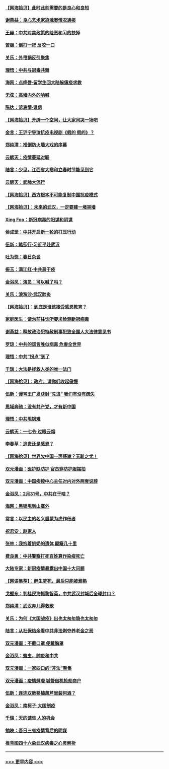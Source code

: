 #### [【网海拾贝】此时此刻需要的是良心和良知](../pages/nsc993/n11945471.md?t=03171731) 
#### [谢燕益：良心艺术家追魂案情况通报](../pages/nsc993/n11945327.md?t=03171731) 
#### [王赫：中共对美政策的险恶和习的抉择](../pages/nsc993/n11944942.md?t=03171731) 
#### [苦胆：倒打一耙 反咬一口](../pages/nsc993/n11944542.md?t=03171731) 
#### [关乐：外甩锅反引聚焦](../pages/nsc993/n11944211.md?t=03171731) 
#### [理悟：中共与冠毒共舞](../pages/nsc993/n11944197.md?t=03171731) 
#### [海网：点绛唇‧留学生回大陆躲瘟疫求救](../pages/nsc993/n11944043.md?t=03171731) 
#### [无弦：高墙内外的呐喊](../pages/nsc993/n11943684.md?t=03171731) 
#### [陈达：诉衷情·谁信](../pages/nsc993/n11942899.md?t=03171731) 
#### [【网海拾贝】开辟一个空间，让大家同哭一场吧](../pages/nsc993/n11942165.md?t=03171731) 
#### [金言：王沪宁导演抗疫电视剧《假的 假的》？](../pages/nsc993/n11941510.md?t=03171731) 
#### [郑纯清：推倒防火墙大戏的序幕](../pages/nsc993/n11940838.md?t=03171731) 
#### [云鹤天：疫情蔓延对联](../pages/nsc993/n11940579.md?t=03171731) 
#### [陆言：少见，江西省大寒和立春时节能见到它](../pages/nsc993/n11939983.md?t=03171731) 
#### [云鹤天：武肺大流行](../pages/nsc993/n11939902.md?t=03171731) 
#### [【网海拾贝】西方根本不可能复制中国抗疫模式](../pages/nsc993/n11939725.md?t=03171731) 
#### [【网海拾贝】：未来的武汉，一定要建一堵哭墙](../pages/nsc993/n11938684.md?t=03171731) 
#### [Xing Foo：新冠病毒的阳谋和阴谋](../pages/nsc993/n11936086.md?t=03171731) 
#### [侯成罡：中共开启新一轮的打压行动](../pages/nsc993/n11935730.md?t=03171731) 
#### [伍新：踏莎行‧习近平赴武汉](../pages/nsc993/n11935157.md?t=03171731) 
#### [吐为快：春日杂谈](../pages/nsc993/n11934776.md?t=03171731) 
#### [振玉：满江红‧中共恶于疫](../pages/nsc993/n11934647.md?t=03171731) 
#### [金浴凤：演员：可以喊了吗？](../pages/nsc993/n11934602.md?t=03171731) 
#### [关乐：浪淘沙·武汉肺炎](../pages/nsc993/n11931792.md?t=03171731) 
#### [【网海拾贝】：到底是谁该接受感恩教育？](../pages/nsc993/n11931552.md?t=03171731) 
#### [家庭医生：请勿前往诊所要求检测新冠病毒](../pages/nsc993/n11929190.md?t=03171731) 
#### [谢燕益：释放政治犯特赦刑事犯致全国人大法律意见书](../pages/nsc993/n11928978.md?t=03171731) 
#### [罗琼：中共的谎言胜似病毒 危害全世界](../pages/nsc993/n11922636.md?t=03171731) 
#### [理悟：中共“拐点”到了](../pages/nsc993/n11928496.md?t=03171731) 
#### [千瑞：大法是拯救人类的唯一法门](../pages/nsc993/n11927637.md?t=03171731) 
#### [【网海拾贝】：政府，请你们收起傲慢](../pages/nsc993/n11926932.md?t=03171731) 
#### [伍新：谩骂王广发获封“先进” 我们有没有疏失](../pages/nsc993/n11926101.md?t=03171731) 
#### [思域奔驰：没有共产党，才有新中国](../pages/nsc993/n11926058.md?t=03171731) 
#### [理悟：中共甩锅难](../pages/nsc993/n11925355.md?t=03171731) 
#### [云鹤天：一七令·过眼云烟](../pages/nsc993/n11925284.md?t=03171731) 
#### [李春草：追责还是感恩？](../pages/nsc993/n11925274.md?t=03171731) 
#### [【网海拾贝】世界欠中国一声感谢？无耻之尤！](../pages/nsc993/n11925239.md?t=03171731) 
#### [双元漫画：医护缺防护 官员穿防护服摆拍](../pages/nsc993/n11923899.md?t=03171731) 
#### [双元漫画：中国疾控中心主任对内对外两套说辞](../pages/nsc993/n11921994.md?t=03171731) 
#### [金浴凤：2月31号，中共在干啥？](../pages/nsc993/n11922706.md?t=03171731) 
#### [海网：黑锅甩到山寨外](../pages/nsc993/n11922688.md?t=03171731) 
#### [常言：以民主的名义启蒙为虎作伥者](../pages/nsc993/n11922217.md?t=03171731) 
#### [祝君安：赵家人](../pages/nsc993/n11922209.md?t=03171731) 
#### [张林：我抱着奶奶的遗体 颠簸几十里](../pages/nsc993/n11920945.md?t=03171731) 
#### [费良勇：中共警察打死百姓算作染疫死亡](../pages/nsc993/n11919264.md?t=03171731) 
#### [大陆专家：新冠疫情暴露出中国十大问题](../pages/nsc993/n11919187.md?t=03171731) 
#### [【网语集萃】：醉生梦死，最后只能被煮熟](../pages/nsc993/n11918994.md?t=03171731) 
#### [戈壁东：判桂民海抓黎智英，中共武汉封城后全球封口？](../pages/nsc993/n11917982.md?t=03171731) 
#### [郑纯清：武汉弃儿得救歌](../pages/nsc993/n11917881.md?t=03171731) 
#### [关乐：为何《大国战疫》出也太匆匆隐也太匆匆](../pages/nsc993/n11917792.md?t=03171731) 
#### [陆言：从社保结余看中共非法剥夺养老金之恶](../pages/nsc993/n11917084.md?t=03171731) 
#### [双元漫画：不戴口罩 便戴胸罩](../pages/nsc993/n11916447.md?t=03171731) 
#### [金浴凤：蝗虫，肺疫和中共](../pages/nsc993/n11916904.md?t=03171731) 
#### [双元漫画：一家四口的“非法”聚集](../pages/nsc993/n11916378.md?t=03171731) 
#### [双元漫画：疫情肆虐 城管借机抢劫商户](../pages/nsc993/n11916310.md?t=03171731) 
#### [伍新：连连双肺移植葫芦里装何酒？](../pages/nsc993/n11913667.md?t=03171731) 
#### [金浴凤：南柯子·大国制疫](../pages/nsc993/n11913657.md?t=03171731) 
#### [千瑞：天的谴告  人的机会](../pages/nsc993/n11913309.md?t=03171731) 
#### [勉映：吾日三省疫情背后的阴谋](../pages/nsc993/n11913079.md?t=03171731) 
#### [推背图四十六象武汉病毒之心灵解析](../pages/nsc993/n11911761.md?t=03171731) 

----
#### [ >>> 更早内容 <<< ](../indexes/nsc993-earlier.md)
